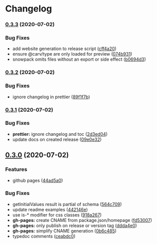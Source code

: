 <!-- prettier-ignore-start -->

# Changelog

### [0.3.3](https://www.github.com/kenoxa/svelte-formup/compare/v0.3.2...v0.3.3) (2020-07-02)


### Bug Fixes

* add website generation to release script ([cff4a20](https://www.github.com/kenoxa/svelte-formup/commit/cff4a2071d125b9982ddc825a78b30dd4584636f))
* ensure @carv/type are only loaded for preview ([074b931](https://www.github.com/kenoxa/svelte-formup/commit/074b9314d7cffac0cc54ba07165372b431ca28bf))
* snowpack omits files without an export or side effect ([b0694d3](https://www.github.com/kenoxa/svelte-formup/commit/b0694d394fba429e66cdea66e901dab504b50787))

### [0.3.2](https://www.github.com/kenoxa/svelte-formup/compare/v0.3.1...v0.3.2) (2020-07-02)


### Bug Fixes

* ignore changelog in prettier ([89f1f7b](https://www.github.com/kenoxa/svelte-formup/commit/89f1f7beaa2bbd3ff74d56a06be67f28e7244dda))

### [0.3.1](https://www.github.com/kenoxa/svelte-formup/compare/v0.3.0...v0.3.1) (2020-07-02)


### Bug Fixes

* **prettier:** ignore changelog and toc ([2d3ed04](https://www.github.com/kenoxa/svelte-formup/commit/2d3ed04e56d266fe560c836c08640cadc4f086bd))
* update docs on created release ([09e0e32](https://www.github.com/kenoxa/svelte-formup/commit/09e0e3244d7b4f219c6c75fd53a69367201d7d2b))

## [0.3.0](https://www.github.com/kenoxa/svelte-formup/compare/v0.2.1...v0.3.0) (2020-07-02)

### Features

* github pages ([44ad5a0](https://www.github.com/kenoxa/svelte-formup/commit/44ad5a0fa3fb7fb206c82024fbde5676ea4f17a0))

### Bug Fixes

- getInitialValues result is partial of schema ([564c709](https://www.github.com/kenoxa/svelte-formup/commit/564c709ebdb8e7ef6e3d996aeccdb941923a2e72))
- update readme examples ([442146e](https://www.github.com/kenoxa/svelte-formup/commit/442146e4861cbca18ef6f42a0f652ffbe3a5bd6a))
- use is-\* modifier for css classes ([918a267](https://www.github.com/kenoxa/svelte-formup/commit/918a2670a7cbf7f1bab56fa6c7958edef9b76611))
- **gh-pages:** create CNAME from package.json/homepage ([fd53007](https://www.github.com/kenoxa/svelte-formup/commit/fd53007a8c43b4ae3184dc2d2c8b0345f7c72463))
- **gh-pages:** only publish on release or version tag ([ddda4e0](https://www.github.com/kenoxa/svelte-formup/commit/ddda4e029cb5ab9271fdf2406fdd89d828ad81e4))
- **gh-pages:** simplify CNAME generation ([0b6c485](https://www.github.com/kenoxa/svelte-formup/commit/0b6c4852d64f2f94048dcdfb78a1561edefafa62))
- typedoc comments ([ceabdc0](https://www.github.com/kenoxa/svelte-formup/commit/ceabdc00f9e81c251bef19a10ee5ebaf0735ec94))

<!-- prettier-ignore-end -->
